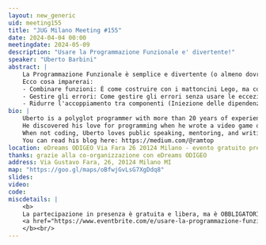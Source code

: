 ```yaml
---
layout: new_generic
uid: meeting155
title: "JUG Milano Meeting #155"
date: 2024-04-04 00:00
meetingdate: 2024-05-09
description: "Usare la Programmazione Funzionale e' divertente!"
speaker: "Uberto Barbini"
abstract: |
    La Programmazione Funzionale è semplice e divertente (o almeno dovrebbe), una volta che eliminiamo tutte le parole complicate e la matematica spesso associate ad essa. In questa sessione iniziamo con un servizio web MVC tradizionale in Kotlin (usando Ktor ed Expose) e poi lo rifattorizzeremo con live coding in un server web funzionale. Semplicemente combinando brevi funzioni pure tra di loro, senza bisogno di librerie speciali o teorie complicate.
    Ecco cosa imparerai:
    - Combinare funzioni: È come costruire con i mattoncini Lego, ma con le funzioni. Impareremo come collegare diverse piccole funzioni per fare cose piu' complesse.
    - Gestire gli errori: Come gestire gli errori senza usare le eccezioni, se non per casi eccezionali.
    - Ridurre l'accoppiamento tra componenti (Iniezione delle dipendenze): Useremo l'applicazione parziale per mantenere le dipendenze scollegate dalla logica di dominio.
bio: |
    Uberto is a polyglot programmer with more than 20 years of experience designing and building successful software products in (too) many industries.
    He discovered his love for programming when he wrote a video game on the ZxSpectrum in the 8-bit era. He is still very passionate about writing the best code to deliver value to the business, in the shortest time, and not only once but at a regular pace.
    When not coding, Uberto loves public speaking, mentoring, and writing. He wrote about Functional Programming in Kotlin (https://pragprog.com/titles/uboop/from-objects-to-functions), O'Reilly 97 Things (https://learning.oreilly.com/library/view/97-things-every/9781491952689/) and DDD (https://leanpub.com/cronache-di-domain-driven-design)
    You can read his blog here: https://medium.com/@ramtop
location: eDreams ODIGEO Via Fara 26 20124 Milano - evento gratuito previa registrazione OBBLIGATORIA (vedi dettagli)
thanks: grazie alla co-organizzazione con eDreams ODIGEO
address: Via Gustavo Fara, 26, 20124 Milano MI
map: "https://goo.gl/maps/oBfwjGvLsG7XgDdq8"
slides: 
video: 
code:
miscdetails: |
    <b>
    La partecipazione in presenza è gratuita e libera, ma è OBBLIGATORIA la registrazione su:
    <a href="https://www.eventbrite.com/e/usare-la-programmazione-funzionale-e-divertente-tickets-891822273427?aff=oddtdtcreator">form di registrazione per partecipare a JUG Milano in presenza</a>
    </b><br/>
---
```

